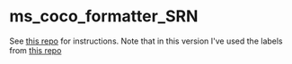 # ms_coco_formatter_SRN

See [this repo](https://github.com/bbenligiray/ms_coco_formatter) for instructions. Note that in this version I've used the labels from [this repo](https://github.com/zhufengx/SRN_multilabel)
